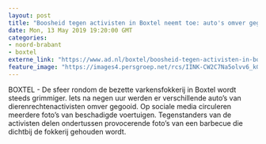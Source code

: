 ```yaml
---
layout: post
title: "Boosheid tegen activisten in Boxtel neemt toe: auto's omver gegooid, provocatie met barbecue"
date: Mon, 13 May 2019 19:20:00 GMT
categories: 
- noord-brabant 
- boxtel 
externe_link: "https://www.ad.nl/boxtel/boosheid-tegen-activisten-in-boxtel-neemt-toe-auto-s-omver-gegooid-provocatie-met-barbecue~acfc2d86/"
feature_image: "https://images4.persgroep.net/rcs/IINK-CW2C7Na5olvv6_kGzP1tfY/diocontent/148278185/_fitwidth/400/?appId=21791a8992982cd8da851550a453bd7f&quality=0.7"
---
```


BOXTEL - De sfeer rondom de bezette varkensfokkerij in Boxtel wordt steeds grimmiger. Iets na negen uur werden er verschillende auto’s van dierenrechtenactivisten omver gegooid. Op sociale media circuleren meerdere foto’s van beschadigde voertuigen. Tegenstanders van de activisten delen ondertussen provocerende foto’s van een barbecue die dichtbij de fokkerij gehouden wordt.
